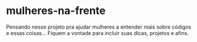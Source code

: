 # mulheres-na-frente
Pensando nesse projeto pra ajudar mulheres a entender mais sobre códigos e essas coisas... Fiquem a vontade para incluir suas dicas, projetos e afins.
